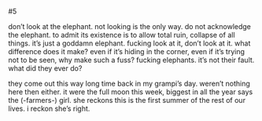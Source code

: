 #5

don’t look at the elephant. not looking is the only way. do not acknowledge the elephant. to admit its existence is to allow total ruin, collapse of all things. it’s just a goddamn elephant. fucking look at it, don’t look at it. what difference does it make? even if it’s hiding in the corner, even if it’s trying not to be seen, why make such a fuss? fucking elephants. it’s not their fault. what did they ever do?

they come out this way long time back in my grampi’s day. weren’t nothing here then either. it were the full moon this week, biggest in all the year says the (-farmers-) girl. she reckons this is the first summer of the rest of our lives. i reckon she’s right. 
